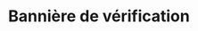 ---
title: Bannière de vérification
layout: "layouts/documentation.njk"
eleventyNavigation:
  key: verifybannerFR
  title: Bannière de vérification — à venir
  locale: fr
  parent: basicFR
  order: 3
  url: null
  hideMain: true
translationKey: "verifybanner"
permalink: false
---